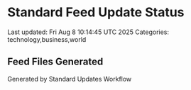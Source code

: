 # Standard Feed Update Status
Last updated: Fri Aug  8 10:14:45 UTC 2025
Categories: technology,business,world

## Feed Files Generated

Generated by Standard Updates Workflow
